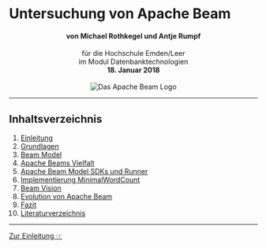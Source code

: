 # Untersuchung von Apache Beam
<h4 align="center">von Michael Rothkegel und Antje Rumpf</h4><p align="center">
für die Hochschule Emden/Leer<br>
im Modul Datenbanktechnologien<br>
<b>18. Januar 2018</b><br><br>
<img alt = "Das Apache Beam Logo" src="https://beam.apache.org/images/logos/full-color/name-bottom/beam-logo-full-color-name-bottom-100.png"/><br>
</p>

-------

## Inhaltsverzeichnis

1. [Einleitung](1_Einleitung.md)
2. [Grundlagen](2_Grundlagen.md)
3. [Beam Model](3_Beam_Model.md)
4. [Apache Beams Vielfalt](4_Apache_Beams_Vielfalt.md)
5. [Apache Beam Model SDKs und Runner](5_Apache_Beam_Model_SDKs_und_Runner.md)
6. [Implementierung MinimalWordCount](6_Implementierung_Minimal_Word_Count.md)
7. [Beam Vision](7_Beam_Vision.md)
8. [Evolution von Apache Beam](8_Evolution_von_Apache_Beam.md)
9. [Fazit](9_Fazit.md)
10. [Literaturverzeichnis](10_Literaturverzeichnis.md)

--------
[Zur Einleitung ☞](1_Einleitung.md)
